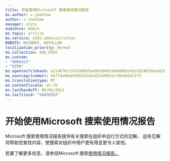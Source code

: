 ```yaml
---
title: 开始使用Microsoft 搜索使用情况报告
ms.author: v-jmathew
author: v-jmathew
manager: scotv
audience: Admin
ms.topic: article
ms.service: o365-administration
ROBOTS: NOINDEX, NOFOLLOW
localization_priority: Normal
ms.collection: Adm_O365
ms.custom:
- "9005423"
- "9259"
ms.openlocfilehash: a21d476cc5742880fba994304b59d0d08bc02e26286760ae8181b97877144e25
ms.sourcegitcommit: b5f7da89a650d2915dc652449623c78be6247175
ms.translationtype: MT
ms.contentlocale: zh-CN
ms.lasthandoff: 08/05/2021
ms.locfileid: "54056552"
---
```

# <a name="get-started-with-using-microsoft-search-usage-reports"></a>开始使用Microsoft 搜索使用情况报告

Microsoft 搜索使用情况报告提供有关搜索在组织中运行方式的见解。 这些见解将帮助您查找内容，使搜索对组织中用户更有用且更令人愉悦。

若要了解更多信息，请参阅Microsoft 搜索[使用情况报告。](https://go.microsoft.com/fwlink/?linkid=2152048)

